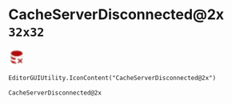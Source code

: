 # CacheServerDisconnected@2x `32x32`
<img src="/img/CacheServerDisconnected.png" width=32 height=32>

``` CSharp
EditorGUIUtility.IconContent("CacheServerDisconnected@2x")
```
```
CacheServerDisconnected@2x
```
